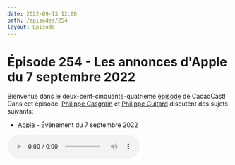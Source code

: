 ```yaml
---
date: 2022-09-13 12:00
path: /episodes/254
layout: Episode
---
```

# Épisode 254 - Les annonces d'Apple du 7 septembre 2022
<p>Bienvenue dans le deux-cent-cinquante-quatri&egrave;me&nbsp;<a href="https://cacaocast.com/media/cacaocast_254.mp3" title="CacaoCast Episode 254">épisode</a> de CacaoCast! Dans cet épisode, <a href="http://www.twitter.com/philippec" title="Philippe Casgrain sur Twitter">Philippe Casgrain</a> et <a href="http://www.twitter.com/cacaocast" title="Philippe Guitard sur Twitter">Philippe Guitard</a> discutent des sujets suivants:</p>
<ul>
<li><a href="https://podcasts.apple.com/ca/podcast/apple-event-september-2022/id275834665?i=1000578734565" title="Apple">Apple</a> - Évènement du 7 septembre 2022</li>
</ul>
<p><audio controls><source src="https://cacaocast.com/media/cacaocast_254.mp3" type="audio/mpeg"><source src="https://cacaocast.com/media/cacaocast_254.mp3" type="audio/mp4">Votre navigateur ne supporte pas l'élément audio / Your browser does not support the audio element.</audio></p>
